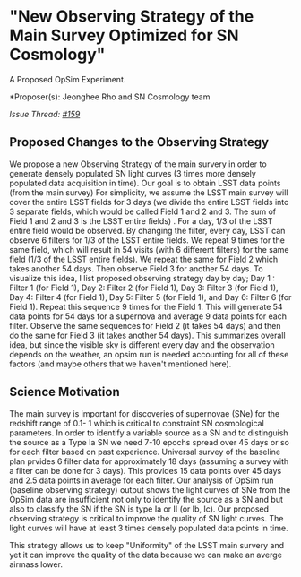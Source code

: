 # "New Observing Strategy of the Main Survey Optimized for SN Cosmology"

A Proposed OpSim Experiment.

*Proposer(s): Jeonghee Rho and SN Cosmology team

*Issue Thread: [#159](https://github.com/LSSTScienceCollaborations/ObservingStrategy/issues/159)*


## Proposed Changes to the Observing Strategy

We propose a new Observing Strategy of the main survery in order to generate densely populated SN light curves (3 times more densely populated data acquisition in time). Our goal is to obtain LSST data points (from the main survey)
For simplicity, we assume the LSST main survey will cover the entire LSST fields for 3 days (we divide the entire LSST fields into 3 separate fields, which would be called Field 1 and 2 and 3. The sum of Field 1 and 2 and 3 is the LSST entire fields) . For a day, 1/3 of the LSST entire field would be observed. By changing the filter, every day, LSST can observe 6 filters for 1/3 of the LSST entire fields. We repeat 9 times for the same field, which will result in 54 visits (with 6 different filters) for the same field (1/3 of the LSST entire fields). We repeat the same for Field 2 which takes another 54 days. Then observe Field 3 for another 54 days.
To visualize this idea, I list proposed observing strategy day by day;
Day 1 : Filter 1 (for Field 1), 
Day 2:  Filter 2 (for Field 1),
Day 3:  Filter 3 (for Field 1), 
Day 4:  Filter 4 (for Field 1), 
Day 5:  Filter 5 (for Field 1), and
Day 6:  Filter 6 (for Field 1).
Repeat this sequence 9 times for the Field 1. This will generate 54 data points for 54 days for a supernova and
average 9 data points for each filter. 
Observe the same sequences for Field 2 (it takes 54 days) and then do the same for Field 3 (it takes another 54 days).
This summarizes overall idea, but since the visible sky is different every day and the observation depends on the weather, an opsim run is needed accounting for all of these factors (and maybe others that we haven't mentioned here).


## Science Motivation
The main survey is important for discoveries of supernovae (SNe) for the redshift range of 0.1- 1 which is critical to constraint 
SN cosmological parameters. In order to identify a variable source as a SN and to distinguish the source as a Type Ia SN
we need 7-10 epochs spread over 45 days or so for each filter based on past experience. Universal survey of the baseline plan prvides 6 filter data for approximately 18 days (assuming a survey with a filter can be done for 3 days).  This provides
15 data points over 45 days and 2.5 data points in average for each filter. Our analysis of OpSim run (baseline observing strategy) output shows the light curves of SNe from the OpSim data are insufficient not only to identify the source as a SN and but also to classify the SN if the SN is type Ia or II (or Ib, Ic). Our proposed observing strategy is critical
to improve the quality of SN light curves. The light curves will have at least 3 times densely populated data points in time. 

This strategy allows us to keep "Uniformity" of the LSST main survery and yet it can improve the quality of the data because we can make an averge airmass lower. 

